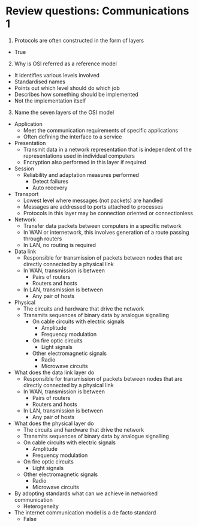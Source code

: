 # Review questions: Communications 1

1. Protocols are often constructed in the form of layers
  - True
2. Why is OSI referred as a reference model
  - It identifies various levels involved
  - Standardised names
  - Points out which level should do which job
  - Describes how something should be implemented
  - Not the implementation itself
3. Name the seven layers of the OSI model
  - Application
    - Meet the communication requirements of specific applications
    - Often defining the interface to a service
  - Presentation
    - Transmit data in a network representation that is independent of the representations used in individual computers
    - Encryption also performed in this layer if required
  - Session
    - Reliability and adaptation measures performed
      - Detect failures
      - Auto recovery
  - Transport
    - Lowest level where messages (not packets) are handled
    - Messages are addressed to ports attached to processes
    - Protocols in this layer may be connection oriented or connectionless
  - Network
    - Transfer data packets between computers in a specific network
    - In WAN or internetwork, this involves generation of a route passing through routers
    - In LAN, no routing is required
  - Data link
    - Responsible for transmission of packets between nodes that are directly connected by a physical link
    - In WAN, transmission is between
      - Pairs of routers
      - Routers and hosts
    - In LAN, transmission is between
      - Any pair of hosts
  - Physical
    - The circuits and hardware that drive the network
    - Transmits sequences of binary data by analogue signalling
      - On cable circuits with electric signals
        - Amplitude
        - Frequency modulation
      - On fire optic circuits
        - Light signals
      - Other electromagnetic signals
        - Radio
        - Microwave circuits
- What does the data link layer do
  - Responsible for transmission of packets between nodes that are directly connected by a physical link
  - In WAN, transmission is between
    - Pairs of routers
    - Routers and hosts
  - In LAN, transmission is between
    - Any pair of hosts
- What does the physical layer do
  - The circuits and hardware that drive the network
  - Transmits sequences of binary data by analogue signalling
  - On cable circuits with electric signals
    - Amplitude
    - Frequency modulation
  - On fire optic circuits
    - Light signals
  - Other electromagnetic signals
    - Radio
    - Microwave circuits
- By adopting standards what can we achieve in networked communication
  - Heterogeneity
- The internet communication model is a de facto standard
  - False
